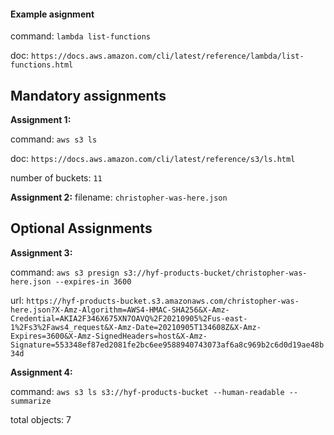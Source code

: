 #### Example asignment

command: `lambda list-functions`

doc: `https://docs.aws.amazon.com/cli/latest/reference/lambda/list-functions.html`

## Mandatory assignments

**Assignment 1:**

command: `aws s3 ls`

doc: `https://docs.aws.amazon.com/cli/latest/reference/s3/ls.html`

number of buckets: `11`

**Assignment 2:**
filename: `christopher-was-here.json`

## Optional Assignments

**Assignment 3:**

command: `aws s3 presign s3://hyf-products-bucket/christopher-was-here.json --expires-in 3600`

url: `https://hyf-products-bucket.s3.amazonaws.com/christopher-was-here.json?X-Amz-Algorithm=AWS4-HMAC-SHA256&X-Amz-Credential=AKIA2F346X675XN7OAVQ%2F20210905%2Fus-east-1%2Fs3%2Faws4_request&X-Amz-Date=20210905T134608Z&X-Amz-Expires=3600&X-Amz-SignedHeaders=host&X-Amz-Signature=553348ef87ed2081fe2bc6ee9588940743073af6a8c969b2c6d0d19ae48b34d`

**Assignment 4:**

command: `aws s3 ls s3://hyf-products-bucket --human-readable --summarize`

total objects: 7
